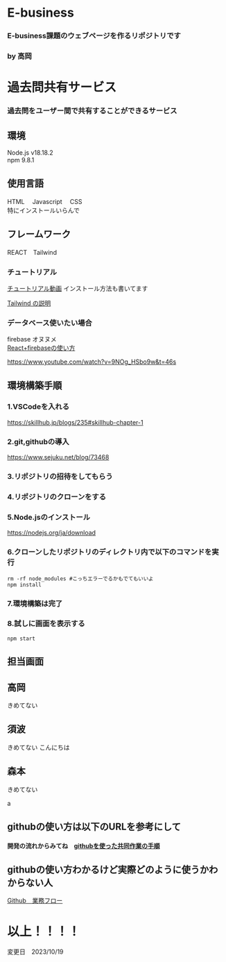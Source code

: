# E-business
### E-business課題のウェブページを作るリポジトリです
### by 高岡
# 過去問共有サービス
### 過去問をユーザー間で共有することができるサービス

## 環境
Node.js v18.18.2<br>
npm 9.8.1

## 使用言語
HTML 　Javascript　 CSS
<br>特にインストールいらんで

## フレームワーク
REACT　Tailwind 


### チュートリアル
[チュートリアル動画](https://www.youtube.com/watch?v=nRCNL9T3J98&t=2608s)
インストール方法も書いてます

[Tailwind の説明](https://reffect.co.jp/html/tailwindcss-for-beginners/)

### データベース使いたい場合
firebase オヌヌメ<br>
[React+firebaseの使い方](https://yoheiko.com/blog/react-firestore%E3%80%90%E5%85%A5%E9%96%80%E3%81%8B%E3%82%89%E5%AE%9F%E8%A3%85%E3%81%BE%E3%81%A7%E3%80%91/)

https://www.youtube.com/watch?v=9NOg_HSbo9w&t=46s

## 環境構築手順
### 1.VSCodeを入れる
https://skillhub.jp/blogs/235#skillhub-chapter-1
### 2.git,githubの導入
https://www.sejuku.net/blog/73468
### 3.リポジトリの招待をしてもらう

### 4.リポジトリのクローンをする

### 5.Node.jsのインストール
https://nodejs.org/ja/download
### 6.クローンしたリポジトリのディレクトリ内で以下のコマンドを実行
```
rm -rf node_modules #こっちエラーでるかもでてもいいよ
npm install
```
### 7.環境構築は完了

### 8.試しに画面を表示する
```
npm start
```

## 担当画面
## 高岡
きめてない
## 須波
きめてない
こんにちは
## 森本
きめてない

a
## githubの使い方は以下のURLを参考にして
#### 開発の流れからみてね　[githubを使った共同作業の手順](https://qiita.com/future_kame/items/9fa256aea09faa28b357)

## githubの使い方わかるけど実際どのように使うかわからない人
[Github　業務フロー](https://qiita.com/higakin/items/ead91bf04720f8eb07c0)

# 以上！！！！
変更日　2023/10/19


